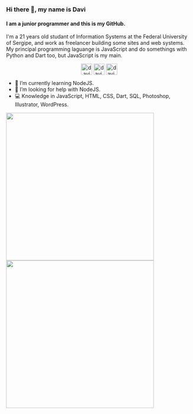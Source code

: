 ### Hi there 👋, my name is Davi
#### I am a junior programmer and this is my GitHub.
I'm a 21 years old studant of Information Systems at the Federal University of Sergipe, and work as freelancer building some sites and web systems. My principal programming laguange is JavaScript and do somethings with Python and Dart too, but JavaScript is my main. 

<p align="center">
<a href="https://linkedin.com/in/davisfreire" target="blank"><img align="center" src="https://cdn.jsdelivr.net/npm/simple-icons@3.0.1/icons/linkedin.svg" alt="davisfreire" height="30" width="30" /></a>
<a href="https://instagram.com/davi.zip" target="blank"><img align="center" src="https://cdn.jsdelivr.net/npm/simple-icons@3.0.1/icons/instagram.svg" alt="davi.zip" height="30" width="30" /></a>
 <a href="https://medium.com/@fsdavi.dev" target="blank"><img align="center" src="https://cdn.jsdelivr.net/npm/simple-icons@3.0.1/icons/medium.svg" alt="davi.zip" height="30" width="30" /></a>

- 🌱 I’m currently learning NodeJS. 
- 🤔 I’m looking for help with NodeJS. 
- 💻 Knowledge in JavaScript, HTML, CSS, Dart, SQL, Photoshop, Illustrator, WordPress.

<p align="center">
        <img width="400px" align="left" src="https://github-readme-stats.vercel.app/api/top-langs/?username=fsdavi&hide=html&layout=compact&theme=dracula" />
        <img width="400px" align="left" src="https://github-readme-stats.vercel.app/api?username=fsdavi&theme=dracula"/>
</p><br>
